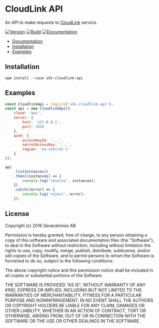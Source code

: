 # CloudLink API

An API to make requests to [CloudLink](https://github.com/simon-s9/s9s-cloudlink) service.

  [![Version][npm-image]][npm-url]
  [![Build][travis-image]][travis-url]
  [![Documentation][document-image]][document-url]

* [Documentation](https://cdn.rawgit.com/simon-s9/s9s-cloudlink-api/v1.0.17/docs/index.html)
* [Installation](#installation)
* [Examples](#examples)

## Installation
```
npm install --save s9s-cloudlink-api
```

## Examples
```javascript
const CloudlinkApi = require('s9s-cloudlink-api');
const api = new CloudlinkApi({
    cloud: 'aws',
    server: {
        host: '127.0.0.1',
        port: 3000
    },
    auth: {
        accessKeyId: '...',
        secretAccessKey: '...',
        region: 'eu-central-1'
    }
});

api
    .listInstances()
    .then((instances) => {
        console.log('resolve', instances);
    })
    .catch((error) => {
        console.log('reject', error);
    });
```

## License
Copyright (c) 2016 Severalnines AB


Permission is hereby granted, free of charge, to any person obtaining a copy of this software and associated documentation files (the "Software"), to deal in the Software without restriction, including without limitation the rights to use, copy, modify, merge, publish, distribute, sublicense, and/or sell copies of the Software, and to permit persons to whom the Software is furnished to do so, subject to the following conditions:

The above copyright notice and this permission notice shall be included in all copies or substantial portions of the Software.

THE SOFTWARE IS PROVIDED "AS IS", WITHOUT WARRANTY OF ANY KIND, EXPRESS OR IMPLIED, INCLUDING BUT NOT LIMITED TO THE WARRANTIES OF MERCHANTABILITY, FITNESS FOR A PARTICULAR PURPOSE AND NONINFRINGEMENT. IN NO EVENT SHALL THE AUTHORS OR COPYRIGHT HOLDERS BE LIABLE FOR ANY CLAIM, DAMAGES OR OTHER LIABILITY, WHETHER IN AN ACTION OF CONTRACT, TORT OR OTHERWISE, ARISING FROM, OUT OF OR IN CONNECTION WITH THE SOFTWARE OR THE USE OR OTHER DEALINGS IN THE SOFTWARE.

[npm-image]: https://img.shields.io/npm/v/s9s-cloudlink-api.svg?label=version
[npm-url]: https://npmjs.org/package/s9s-cloudlink-api
[travis-image]: https://travis-ci.org/simon-s9/s9s-cloudlink-api.svg?branch=master
[travis-url]: https://travis-ci.org/simon-s9/s9s-cloudlink-api
[document-image]: https://rawgit.com/simon-s9/s9s-cloudlink-api/v1.0.17/docs/badge.svg
[document-url]: https://github.com/simon-s9/s9s-cloudlink-api/releases
